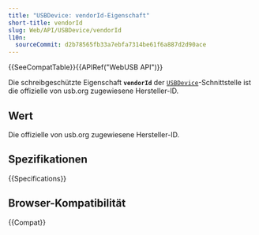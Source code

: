 ```yaml
---
title: "USBDevice: vendorId-Eigenschaft"
short-title: vendorId
slug: Web/API/USBDevice/vendorId
l10n:
  sourceCommit: d2b78565fb33a7ebfa7314be61f6a887d2d90ace
---
```


{{SeeCompatTable}}{{APIRef("WebUSB API")}}

Die schreibgeschützte Eigenschaft **`vendorId`** der [`USBDevice`](/de/docs/Web/API/USBDevice)-Schnittstelle ist die offizielle von usb.org zugewiesene Hersteller-ID.

## Wert

Die offizielle von usb.org zugewiesene Hersteller-ID.

## Spezifikationen

{{Specifications}}

## Browser-Kompatibilität

{{Compat}}
